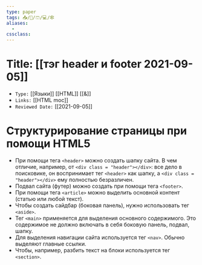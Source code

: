 ```yaml
---
type: paper
tags: 📥️/📜️/🩳/💻/🕸
aliases:
  - 
cssclass: 
---
```




# Title: **[[тэг header и footer 2021-09-05]]**
- `Type:` [[Языки]] [[HTML]] [[&]]
- `Links:` [[HTML moc]]
- `Reviewed Date:` [[2021-09-05]]

# Структурирование страницы при помощи HTML5

- При помощи тега `<header>` можно создать шапку сайта. В чем отличие, например, от `<div class = "header"></div>`: все дело в поисковике, он воспринимает тег `<header>` как шапку, а `<div class = "header"></div>` ему полностью безразличен.
-   Подвал сайта (футер) можно создать при помощи тега `<footer>`.
-   При помощи тега `<article>` можно выделить основной контент (статью или любой текст).
-   Чтобы создать сайдбар (боковая панель), нужно использовать тег `<aside>`.
-   Тег `<main>` применяется для выделения основного содержимого. Это содержимое не должно включать в себя боковую панель, подвал, шапку.
-   Для выделения навигации сайта используется тег `<nav>`. Обычно выделяют главные ссылки.
-   Чтобы, например, разбить текст на блоки используется тег `<section>`.